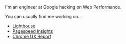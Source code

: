 I'm an engineer at Google hacking on Web Performance.

You can usually find me working on...
* [Lighthouse](https://github.com/GoogleChrome/lighthouse)
* [Pagespeed Insights](https://developers.google.com/speed/pagespeed/insights/)
* [Chrome UX Report](https://developers.google.com/web/tools/chrome-user-experience-report)



<!--
**exterkamp/exterkamp** is a ✨ _special_ ✨ repository because its `README.md` (this file) appears on your GitHub profile.

Here are some ideas to get you started:

- 🔭 I’m currently working on ...
- 🌱 I’m currently learning ...
- 👯 I’m looking to collaborate on ...
- 🤔 I’m looking for help with ...
- 💬 Ask me about ...
- 📫 How to reach me: ...
- 😄 Pronouns: ...
- ⚡ Fun fact: ...
-->
